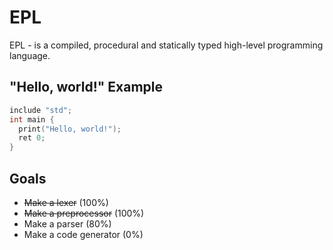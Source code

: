 # EPL
EPL - is a compiled, procedural and statically typed high-level programming language.
## "Hello, world!" Example
```c
include "std";
int main {
  print("Hello, world!");
  ret 0;
}
```    
## Goals
* ~~Make a lexer~~ (100%)
* ~~Make a preprocessor~~ (100%)
* Make a parser (80%)
* Make a code generator (0%)
